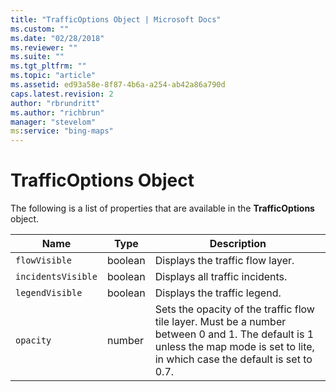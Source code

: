 ```yaml
---
title: "TrafficOptions Object | Microsoft Docs"
ms.custom: ""
ms.date: "02/28/2018"
ms.reviewer: ""
ms.suite: ""
ms.tgt_pltfrm: ""
ms.topic: "article"
ms.assetid: ed93a58e-8f87-4b6a-a254-ab42a86a790d
caps.latest.revision: 2
author: "rbrundritt"
ms.author: "richbrun"
manager: "stevelom"
ms:service: "bing-maps"
---
```

# TrafficOptions Object
The following is a list of properties that are available in the **TrafficOptions** object.

| Name               | Type     | Description                                                               |
|--------------------|----------|---------------------------------------------------------------------------|
| `flowVisible`      | boolean  | Displays the traffic flow layer.                                          |
| `incidentsVisible` | boolean  | Displays all traffic incidents.                                           |
| `legendVisible`    | boolean  | Displays the traffic legend.                                              |
| `opacity`          | number   | Sets the opacity of the traffic flow tile layer. Must be a number between 0 and 1. The default is 1 unless the map mode is set to lite, in which case the default is set to 0.7. |
